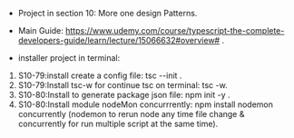 - Project in section 10: More one design Patterns.
- Main Guide: https://www.udemy.com/course/typescript-the-complete-developers-guide/learn/lecture/15066632#overview# .

- installer project in terminal:
1. S10-79:install create a config file: tsc --init .
2. S10-79:Install tsc-w for continue tsc on terminal: tsc -w.
3. S10-80:Install to generate package json file: npm init -y .
4. S10-80:Install module nodeMon concurrrently: npm install nodemon concurrently (nodemon to rerun node any time file change & concurrently for run multiple script at the same time).
